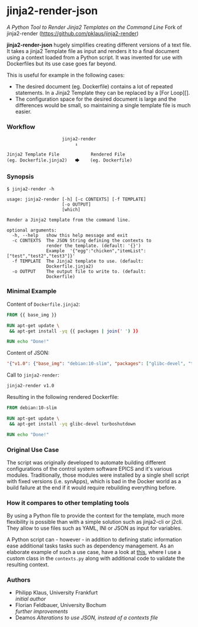 # jinja2-render-json
*A Python Tool to Render Jinja2 Templates on the Command Line*
Fork of jinja2-render (https://github.com/pklaus/jinja2-render)

**jinja2-render-json** hugely simplifies creating different versions of a text file.
It takes a jinja2 Template file as input and renders it to a final document
using a context loaded from a Python script.
It was invented for use with Dockerfiles but its use case goes far beyond.

This is useful for example in the following cases:

* The desired document (eg. Dockerfile) contains a lot of repeated statements.
  In a Jinja2 Template they can be replaced by a [For Loop][].
* The configuration space for the desired document is large and the differences
  would be small, so maintaining a single template file is much easier.

### Workflow

```
                     jinja2-render
                          ↓

Jinja2 Template File            Rendered File
(eg. Dockerfile.jinja2)   🡆    (eg. Dockerfile)
```

### Synopsis

```
$ jinja2-render -h

usage: jinja2-render [-h] [-c CONTEXTS] [-f TEMPLATE]
                     [-o OUTPUT]
                     [which]

Render a Jinja2 template from the command line.

optional arguments:
  -h, --help   show this help message and exit
  -c CONTEXTS  The JSON String defining the contexts to
               render the template. (default: '{}')
               Example  '{"egg":"chicken","itemList":["test","test2","test3"]}'
  -f TEMPLATE  The Jinja2 template to use. (default:
               Dockerfile.jinja2)
  -o OUTPUT    The output file to write to. (default:
               Dockerfile)
```

### Minimal Example

Content of `Dockerfile.jinja2`:

```Dockerfile
FROM {{ base_img }}

RUN apt-get update \
 && apt-get install -yq {{ packages | join(' ') }}

RUN echo "Done!"

```

Content of JSON:
```json
'{"v1.0": {"base_img": "debian:10-slim", "packages": ["glibc-devel", "turboshutdown"]}'}
```

Call to `jinja2-render`:

```sh
jinja2-render v1.0
```

Resulting in the following rendered Dockerfile:

```Dockerfile
FROM debian:10-slim

RUN apt-get update \
 && apt-get install -yq glibc-devel turboshutdown

RUN echo "Done!"
```

### Original Use Case

The script was originally developed to automate building different configurations
of the control system software EPICS and it's various modules.
Traditionally, those modules were installed by a single shell script with
fixed versions (i.e. synApps), which is bad in the Docker world
as a build failure at the end if it would require rebuilding everything before.

### How it compares to other templating tools

By using a Python file to provide the context for the template, much more
flexibility is possible than with a simple solution such as jinja2-cli or j2cli.
They allow to use files such as YAML, INI or JSON as input for variables.

A Python script can - however - in addition to defining static information
ease additional tasks tasks such as dependency management.
As an elaborate example of such a use case, have a look at
[this](https://github.com/pklaus/docker-epics/tree/master/epics_contapps),
where I use a custom class in the `contexts.py` along with additional code
to validate the resulting context.

### Authors

* Philipp Klaus, University Frankfurt  
  *initial author*
* Florian Feldbauer, University Bochum  
  *further improvements*
* Deamos
  *Alterations to use JSON, instead of a contexts file*  

[Jinja2 For Loop]: https://jinja.palletsprojects.com/en/2.11.x/templates/#for
